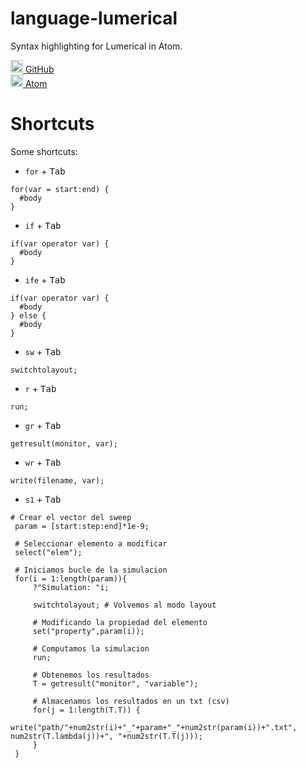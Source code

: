 # language-lumerical

Syntax highlighting for Lumerical in Atom.

[<img src="https://github.com/favicon.ico" height="20"> GitHub](http://github.com/ansuzgs/language-lumerical)  
[<img src="https://atom.io/favicon.ico" height="20"> Atom](https://atom.io/packages/language-lumerical)


# Shortcuts

Some shortcuts:

* `for` + <kbd>Tab</kbd>

```lumerical
for(var = start:end) {
  #body
}
```

* `if` + <kbd>Tab</kbd>

```lumerical
if(var operator var) {
  #body
}
```

* `ife` + <kbd>Tab</kbd>

```lumerical
if(var operator var) {
  #body
} else {
  #body
}
```

* `sw` + <kbd>Tab</kbd>

```lumerical
switchtolayout;
```

* `r` + <kbd>Tab</kbd>

```lumerical
run;
```

* `gr` + <kbd>Tab</kbd>

```lumerical
getresult(monitor, var);
```

* `wr` + <kbd>Tab</kbd>

```lumerical
write(filename, var);
```

* `s1` + <kbd>Tab</kbd>

```lumerical
# Crear el vector del sweep
 param = [start:step:end]*1e-9;

 # Seleccionar elemento a modificar
 select("elem");

 # Iniciamos bucle de la simulacion
 for(i = 1:length(param)){
     ?"Simulation: "i;

     switchtolayout; # Volvemos al modo layout

     # Modificando la propiedad del elemento
     set("property",param(i));

     # Computamos la simulacion
     run;

     # Obtenemos los resultados
     T = getresult("monitor", "variable");

     # Almacenamos los resultados en un txt (csv)
     for(j = 1:length(T.T)) {
         write("path/"+num2str(i)+"_"+param+"_"+num2str(param(i))+".txt", num2str(T.lambda(j))+", "+num2str(T.T(j)));
     }
 }
 ```
